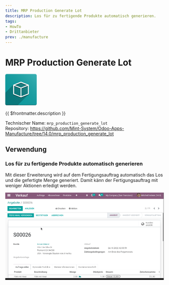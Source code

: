 ```yaml
---
title: MRP Production Generate Lot
description: Los für zu fertigende Produkte automatisch generieren.
tags:
- HowTo
- Drittanbieter
prev: ./manufacture
---
```

# MRP Production Generate Lot
![icon_oms_box](assets/icon_oms_box.png)

{{ $frontmatter.description }}

Technischer Name: `mrp_production_generate_lot`\
Repository: <https://github.com/Mint-System/Odoo-Apps-Manufacture/tree/14.0/mrp_production_generate_lot>

## Verwendung

### Los für zu fertigende Produkte automatisch generieren

Mit dieser Erweiterung wird auf dem Fertigungsauftrag automatisch das Los und die gefertigte Menge generiert. Damit känn der Fertigungsauftrag mit weniger Aktionen erledigt werden.

![MRP Production Generate Lot](assets/MRP%20Production%20Generate%20Lot.gif)